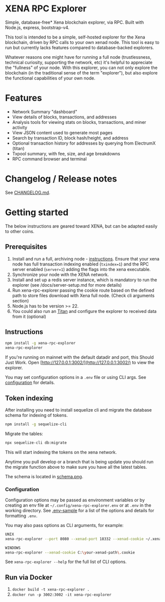 # XENA RPC Explorer
 
Simple, database-free* Xena blockchain explorer, via RPC. Built with Node.js, express, bootstrap-v4.

This tool is intended to be a simple, self-hosted explorer for the Xena blockchain, driven by RPC calls to your own xenad node. This tool is easy to run but currently lacks features compared to database-backed explorers.

Whatever reasons one might have for running a full node (trustlessness, technical curiosity, supporting the network, etc) it's helpful to appreciate the "fullness" of your node. With this explorer, you can not only explore the blockchain (in the traditional sense of the term "explorer"), but also explore the functional capabilities of your own node.

# Features

* Network Summary "dashboard"
* View details of blocks, transactions, and addresses
* Analysis tools for viewing stats on blocks, transactions, and miner activity
* View JSON content used to generate most pages
* Search by transaction ID, block hash/height, and address
* Optional transaction history for addresses by querying from ElectrumX (titan)
* Txpool summary, with fee, size, and age breakdowns
* RPC command browser and terminal

# Changelog / Release notes

See [CHANGELOG.md](/CHANGELOG.md).

# Getting started

The below instructions are geared toward XENA, but can be adapted easily to other coins.

## Prerequisites

1. Install and run a full, archiving node - [instructions](https://www.xenablockchain.com/download). Ensure that your xena node has full transaction indexing enabled (`txindex=1`) and the RPC server enabled (`server=1`) adding the flags into the xena executable.
2. Synchronize your node with the XENA network.
3. Install and set up a redis server instance, which is mandatory to run the explorer (see /docs/server-setup.md for more details)
3. Run xena-rpc-explorer passing the cookie route based on the defined path to store files download with Xena full node. (Check cli arguments section)
4. Node.js has to be version >= 22.
4. You could also run an [Titan](https://gitlab.com/xena/titan) and configure the explorer to received data from it (optional)

## Instructions

```bash
npm install -g xena-rpc-explorer
xena-rpc-explorer
```

If you're running on mainnet with the default datadir and port, this Should Just Work.
Open [http://127.0.0.1:3002/](http://127.0.0.1:3002/) to view the explorer.

You may set configuration options in a `.env` file or using CLI args.
See [configuration](#configuration) for details.

## Token indexing

After installing you need to install sequelize cli and migrate the database schema for indexing of tokens.

```bash
npm install -g sequelize-cli
```

Migrate the tables:

```bash
npx sequelize-cli db:migrate
```

This will start indexing the tokens on the xena network.

Anytime you pull develop or a branch that is being update you should run the migrate function above to make sure you
have all the latest tables.

The schema is located in [schema.png](/docs/schema.png).


### Configuration

Configuration options may be passed as environment variables
or by creating an env file at `~/.config/xena-rpc-explorer.env`
or at `.env` in the working directory.
See [.env-sample](.env-sample) for a list of the options and details for formatting `.env`.

You may also pass options as CLI arguments, for example:

```bash
UNIX
xena-rpc-explorer --port 8080 --xenad-port 18332 --xenad-cookie ~/.xena/regtes/:nqtsq5g5wtkt44pfqusjj3wulk2n2pd27lhpzg0m326kcnsj.cookie

WINDOWS
xena-rpc-explorer --xenad-cookie C:\your-xenad-path\.cookie
```

See `xena-rpc-explorer --help` for the full list of CLI options.

## Run via Docker

1. `docker build -t xena-rpc-explorer .`
2. `docker run -p 3002:3002 -it xena-rpc-explorer`

 
 

